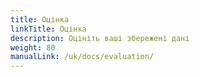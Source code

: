 ```yaml
---
title: Оцінка
linkTitle: Оцінка
description: Оцініть ваші збережені дані
weight: 80
manualLink: /uk/docs/evaluation/
---
```

<script>
  window.location.href = "/uk/docs/evaluation/";
</script>
